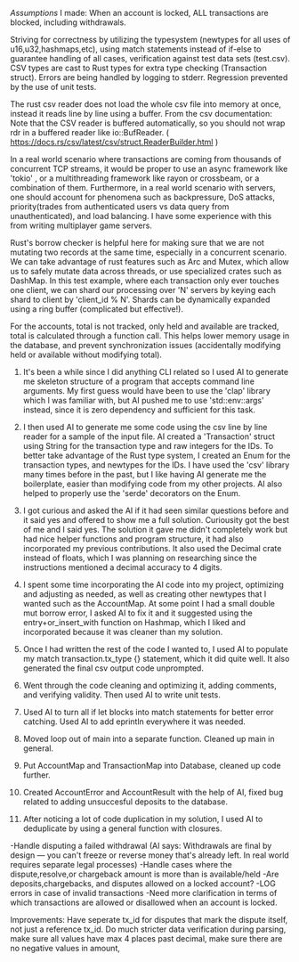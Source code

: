 *Assumptions* I made: When an account is locked, ALL transactions are blocked, including withdrawals.


Striving for correctness by utilizing the typesystem (newtypes for all uses of u16,u32,hashmaps,etc), using match statements instead of if-else to guarantee handling of all cases, verification against test data sets (test.csv). CSV types are cast to Rust types for extra type checking (Transaction struct). Errors are being handled by logging to stderr. Regression prevented by the use of unit tests.

The rust csv reader does not load the whole csv file into memory at once, instead it reads line by line using a buffer. From the csv documentation: Note that the CSV reader is buffered automatically, so you should not wrap rdr in a buffered reader like io::BufReader.
( https://docs.rs/csv/latest/csv/struct.ReaderBuilder.html )

In a real world scenario where transactions are coming from thousands of concurrent TCP streams, it would be proper to use an async framework like 'tokio' , or a multithreading framework like rayon or crossbeam, or a combination of them. Furthermore, in a real world scenario with servers, one should account for phenomena such as backpressure, DoS attacks, priority(trades from authenticated users vs data query from unauthenticated), and load balancing. I have some experience with this from writing multiplayer game servers.

Rust's borrow checker is helpful here for making sure that we are not mutating two records at the same time, especially in a concurrent scenario. We can take advantage of rust features such as Arc and Mutex, which allow us to safely mutate data across threads, or use specialized crates such as DashMap. In this test example, where each transaction only ever touches one client, we can shard our processing over 'N' servers by keying each shard to client by 'client_id % N'. Shards can be dynamically expanded using a ring buffer (complicated but effective!).

For the accounts, total is not tracked, only held and available are tracked, total is calculated through a function call. This helps lower memory usage in the database, and prevent synchronization issues (accidentally modifying held or available without modifying total).



1. It's been a while since I did anything CLI related so I used AI to generate me skeleton structure of a program that accepts command line arguments. My first guess would have been to use the 'clap' library which I was familiar with, but AI pushed me to use 'std::env::args' instead, since it is zero dependency and sufficient for this task.

2. I then used AI to generate me some code using the csv line by line reader for a sample of the input file. AI created a 'Transaction' struct using String for the transaction type and raw integers for the IDs. To better take advantage of the Rust type system, I created an Enum for the transaction types, and newtypes for the IDs. I have used the 'csv' library many times before in the past, but I like having AI generate me the boilerplate, easier than modifying code from my other projects. AI also helped to properly use the 'serde' decorators on the Enum.

3. I got curious and asked the AI if it had seen similar questions before and it said yes and offered to show me a full solution. Curiousity got the best of me and I said yes. The solution it gave me didn't completely work but had nice helper functions and program structure, it had also incorporated my previous contributions. It also used the Decimal crate instead of floats, which I was planning on researching since the instructions mentioned a decimal accuracy to 4 digits.

4. I spent some time incorporating the AI code into my project, optimizing and adjusting as needed, as well as creating other newtypes that I wanted such as the AccountMap. At some point I had a small double mut borrow error, I asked AI to fix it and it suggested using the entry+or_insert_with function on Hashmap, which I liked and incorporated because it was cleaner than my solution.

5. Once I had written the rest of the code I wanted to, I used AI to populate my  match transaction.tx_type {} statement, which it did quite well. It also generated the final csv output code unprompted.

6. Went through the code cleaning and optimizing it, adding comments, and verifying validity. Then used AI to write unit tests.

7. Used AI to turn all if let blocks into match statements for better error catching. Used AI to add eprintln everywhere it was needed.

8. Moved loop out of main into a separate function. Cleaned up main in general.

9. Put AccountMap and TransactionMap into Database, cleaned up code further.

10. Created AccountError and AccountResult with the help of AI, fixed bug related to adding unsuccesful deposits to the database.

11. After noticing a lot of code duplication in my solution, I used AI to deduplicate by using a general function with closures.


-Handle disputing a failed withdrawal (AI says: Withdrawals are final by design — you can't freeze or reverse money that's already left. In real world requires separate legal processes)
-Handle cases where the dispute,resolve,or chargeback amount is more than is available/held
-Are deposits,chargebacks, and disputes allowed on a locked account?
-LOG errors in case of invalid transactions
-Need more clarification in terms of which transactions are allowed or disallowed when an account is locked.

Improvements: Have seperate tx_id for disputes that mark the dispute itself, not just a reference tx_id. Do much stricter data verification during parsing, make sure all values have max 4 places past decimal, make sure there are no negative values in amount,

